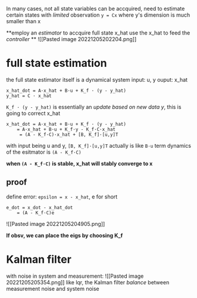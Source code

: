 In many cases, not all state variables can be accquired, need to estimate certain states with _limited_ observation `y = Cx`
where y's dimension is much smaller than x

**employ an _estimator_ to accquire full state x_hat
use the x_hat to feed the _controller_ **
![[Pasted image 20221205202204.png]]

# full state estimation
the full state estimator itself is a dynamical system
input: u, y
ouput: x_hat
```
x_hat_dot = A·x_hat + B·u + K_f · (y - y_hat)
y_hat = C · x_hat
```
`K_f · (y - y_hat)` is essentially an _update based on new data y_, this is going to correct x_hat
```
x_hat_dot = A·x_hat + B·u + K_f · (y - y_hat)
	= A·x_hat + B·u + K_f·y - K_f·C·x_hat
	 = (A - K_f·C)·x_hat + [B, K_f]·[u,y]T
```
with input being u and y, `[B, K_f]·[u,y]T` actually is like `B·u` term
dynamics of the esitmator is `(A - K_f·C)`

**when  `(A - K_f·C)` is stable, x_hat will stably converge to x**
## proof
define error: `epsilon = x - x_hat`, e for short
```
e_dot = x_dot - x_hat_dot
	= (A - K_f·C)e
```
![[Pasted image 20221205204905.png]]

**If obsv, we can place the eigs by choosing K_f**
# Kalman filter
with noise in system and measurement:
![[Pasted image 20221205205354.png]]
like lqr, the Kalman filter *balance* between measurement noise and system noise